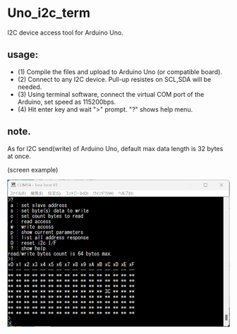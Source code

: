 # Uno_i2c_term
I2C device access tool for Arduino Uno.

## usage:
- (1) Compile the files and upload to Arduino Uno (or compatible board).
- (2) Connect to any I2C device. Pull-up resistes on SCL,SDA will be needed.
- (3) Using terminal software, connect the virtual COM port of the Arduino, set speed as 115200bps.
- (4) Hit enter key and wait ">" prompt. "?" shows help menu.

## note.
As for I2C send(write) of Arduino Uno, default max data length is 32 bytes at once.

(screen example)

![screen image](2025-04-29=15_57_34-COM14-TeraTermVT.png)
